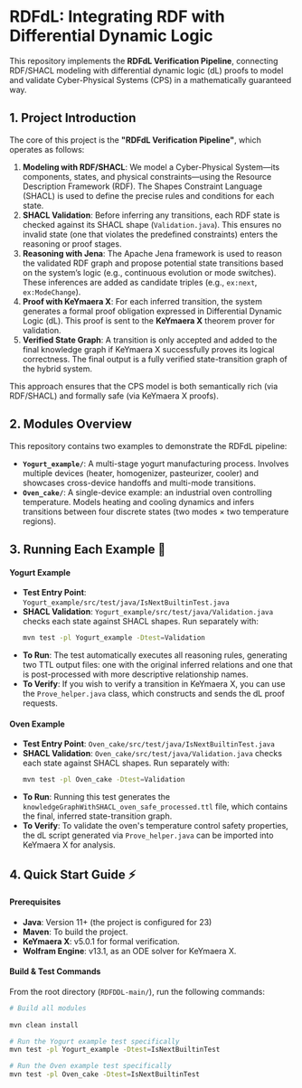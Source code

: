 # RDFdL: Integrating RDF with Differential Dynamic Logic

This repository implements the **RDFdL Verification Pipeline**, connecting RDF/SHACL modeling with differential dynamic logic (dL) proofs to model and validate Cyber-Physical Systems (CPS) in a mathematically guaranteed way.

## 1. Project Introduction 

The core of this project is the **"RDFdL Verification Pipeline"**, which operates as follows:

1.  **Modeling with RDF/SHACL**: We model a Cyber-Physical System—its components, states, and physical constraints—using the Resource Description Framework (RDF). The Shapes Constraint Language (SHACL) is used to define the precise rules and conditions for each state.
2.  **SHACL Validation**: Before inferring any transitions, each RDF state is checked against its SHACL shape (`Validation.java`). This ensures no invalid state (one that violates the predefined constraints) enters the reasoning or proof stages.
3.  **Reasoning with Jena**: The Apache Jena framework is used to reason the validated RDF graph and propose potential state transitions based on the system’s logic (e.g., continuous evolution or mode switches). These inferences are added as candidate triples (e.g., `ex:next`, `ex:ModeChange`).
4.  **Proof with KeYmaera X**: For each inferred transition, the system generates a formal proof obligation expressed in Differential Dynamic Logic (dL). This proof is sent to the **KeYmaera X** theorem prover for validation.
5.  **Verified State Graph**: A transition is only accepted and added to the final knowledge graph if KeYmaera X successfully proves its logical correctness. The final output is a fully verified state-transition graph of the hybrid system.

This approach ensures that the CPS model is both semantically rich (via RDF/SHACL) and formally safe (via KeYmaera X proofs).

## 2. Modules Overview 

This repository contains two examples to demonstrate the RDFdL pipeline:

* **`Yogurt_example/`**: A multi-stage yogurt manufacturing process. Involves multiple devices (heater, homogenizer, pasteurizer, cooler) and showcases cross-device handoffs and multi-mode transitions.
* **`Oven_cake/`**: A single-device example: an industrial oven controlling temperature. Models heating and cooling dynamics and infers transitions between four discrete states (two modes × two temperature regions).

## 3. Running Each Example 🚀

#### Yogurt Example 

* **Test Entry Point**: `Yogurt_example/src/test/java/IsNextBuiltinTest.java`
* **SHACL Validation**: `Yogurt_example/src/test/java/Validation.java` checks each state against SHACL shapes. Run separately with:  
  ```bash
  mvn test -pl Yogurt_example -Dtest=Validation
* **To Run**: The test automatically executes all reasoning rules, generating two TTL output files: one with the original inferred relations and one that is post-processed with more descriptive relationship names.
* **To Verify**: If you wish to verify a transition in KeYmaera X, you can use the `Prove_helper.java` class, which constructs and sends the dL proof requests.

#### Oven Example 

* **Test Entry Point**: `Oven_cake/src/test/java/IsNextBuiltinTest.java`
* **SHACL Validation**: `Oven_cake/src/test/java/Validation.java` checks each state against SHACL shapes. Run separately with:  
  ```bash
  mvn test -pl Oven_cake -Dtest=Validation
* **To Run**: Running this test generates the `knowledgeGraphWithSHACL_oven_safe_processed.ttl` file, which contains the final, inferred state-transition graph.
* **To Verify**: To validate the oven's temperature control safety properties, the dL script generated via `Prove_helper.java` can be imported into KeYmaera X for analysis.

## 4. Quick Start Guide ⚡

#### Prerequisites
* **Java**: Version 11+ (the project is configured for 23)
* **Maven**: To build the project.
* **KeYmaera X**: v5.0.1 for formal verification.
* **Wolfram Engine**: v13.1, as an ODE solver for KeYmaera X.

#### Build & Test Commands
From the root directory (`RDFDDL-main/`), run the following commands:

```bash
# Build all modules
 
mvn clean install

# Run the Yogurt example test specifically
mvn test -pl Yogurt_example -Dtest=IsNextBuiltinTest

# Run the Oven example test specifically
mvn test -pl Oven_cake -Dtest=IsNextBuiltinTest
